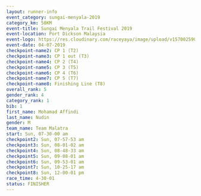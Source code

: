 ```yaml
---
layout: runner-info 
event_category: sungai-menyala-2019 
category_km: 50KM 
event-title: Sungai Menyala Trail Festival 2019 
event-location: Port Dickson Malaysia 
event-logo: https://res.cloudinary.com/raceyaya/image/upload/v1570025907/logo/smft_rwzxh1.jpg 
event-date: 04-07-2019 
checkpoint-name2: CP 1 (T2) 
checkpoint-name3: CP 1 out (T3) 
checkpoint-name4: CP 2 (T4) 
checkpoint-name5: CP 3 (T5) 
checkpoint-name6: CP 4 (T6) 
checkpoint-name7: CP 5 (T7) 
checkpoint-name8: Finishing Line (T8) 
overall_rank: 5
gender_rank: 4
category_rank: 1
bib: 1
first_name: Mohamad Affindi
last_name: Nudin
gender: M
team_name: Team Malatra
start: Sun, 07-30-00 am
checkpoint2: Sun, 07-57-53 am
checkpoint3: Sun, 08-01-02 am
checkpoint4: Sun, 08-48-33 am
checkpoint5: Sun, 09-08-01 am
checkpoint6: Sun, 09-53-01 am
checkpoint7: Sun, 10-25-17 am
checkpoint8: Sun, 12-00-01 pm
race_time: 4-30-01
status: FINISHER
---
```

